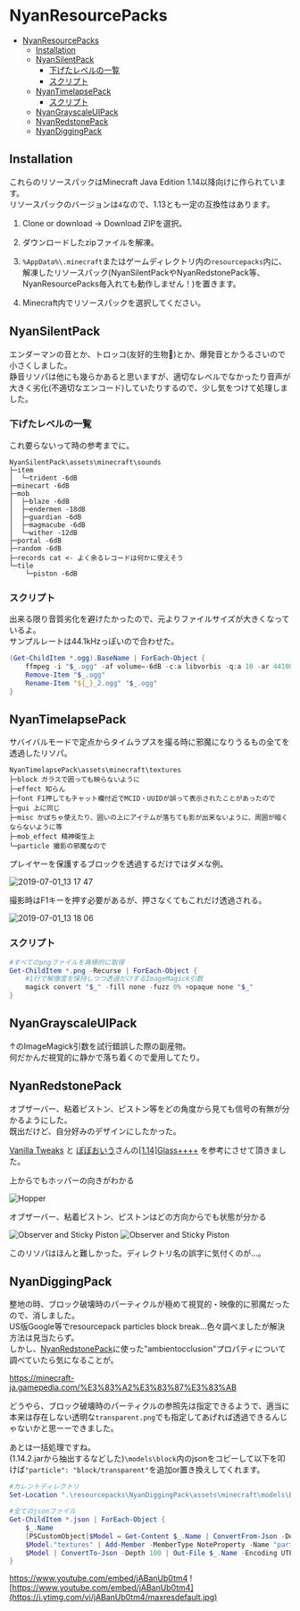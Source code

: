 # NyanResourcePacks

<!-- 190707 -->

<!-- TOC -->

- [NyanResourcePacks](#nyanresourcepacks)
    - [Installation](#installation)
    - [NyanSilentPack](#nyansilentpack)
        - [下げたレベルの一覧](#下げたレベルの一覧)
        - [スクリプト](#スクリプト)
    - [NyanTimelapsePack](#nyantimelapsepack)
        - [スクリプト](#スクリプト-1)
    - [NyanGrayscaleUIPack](#nyangrayscaleuipack)
    - [NyanRedstonePack](#nyanredstonepack)
    - [NyanDiggingPack](#nyandiggingpack)

<!-- /TOC -->

## Installation

これらのリソースパックはMinecraft Java Edition 1.14以降向けに作られています。  
リソースパックのバージョンは`4`なので、1.13とも一定の互換性はあります。  

1. Clone or download -> Download ZIPを選択。  

2. ダウンロードしたzipファイルを解凍。  

3. `%AppData%\.minecraft`またはゲームディレクトリ内の`resourcepacks`内に、  
解凍したリソースパック(NyanSilentPackやNyanRedstonePack等、NyanResourcePacks毎入れても動作しません！)を置きます。  

4. Minecraft内でリソースパックを選択してください。  

## NyanSilentPack

エンダーマンの音とか、トロッコ(友好的生物🤔)とか、爆発音とかうるさいので小さくしました。  
静音リソパは他にも幾らかあると思いますが、適切なレベルでなかったり音声が大きく劣化(不適切なエンコード)していたりするので、少し気をつけて処理しました。  

### 下げたレベルの一覧  
これ要らないって時の参考までに。  
```
NyanSilentPack\assets\minecraft\sounds
├─item
│  └─trident -6dB
├─minecart -6dB
├─mob
│  ├─blaze -6dB
│  ├─endermen -18dB
│  ├─guardian -6dB
│  ├─magmacube -6dB
│  └─wither -12dB
├─portal -6dB
├─random -6dB
├─records cat <- よく余るレコードは何かに使えそう
└─tile
    └─piston -6dB
```

### スクリプト

出来る限り音質劣化を避けたかったので、元よりファイルサイズが大きくなっているよ。  
サンプルレートは44.1kHzっぽいので合わせた。  

```powershell
(Get-ChildItem *.ogg).BaseName | ForEach-Object {
    ffmpeg -i "$_.ogg" -af volume=-6dB -c:a libvorbis -q:a 10 -ar 44100 "${_}_2.ogg"
    Remove-Item "$_.ogg"
    Rename-Item "${_}_2.ogg" "$_.ogg"
}
```

## NyanTimelapsePack

サバイバルモードで定点からタイムラプスを撮る時に邪魔になりうるもの全てを透過したリソパ。  

```
NyanTimelapsePack\assets\minecraft\textures
├─block ガラスで囲っても映らないように
├─effect 知らん
├─font F1押してもチャット欄付近でMCID・UUIDが誤って表示されたことがあったので
├─gui 上に同じ
├─misc かぼちゃ使えたり、囲いの上にアイテムが落ちても影が出来ないように、周囲が暗くならないように等
├─mob_effect 精神衛生上
└─particle 撮影の邪魔なので
```

プレイヤーを保護するブロックを透過するだけではダメな例。  

![2019-07-01_13 17 47](https://user-images.githubusercontent.com/31783332/60410322-bb6f1e00-9c02-11e9-8f88-cfbe5234d34d.png)

撮影時はF1キーを押す必要があるが、押さなくてもこれだけ透過される。  

![2019-07-01_13 18 06](https://user-images.githubusercontent.com/31783332/60410323-bb6f1e00-9c02-11e9-95ac-7f97bca27841.png)

### スクリプト

```powershell
#すべてのpngファイルを再帰的に取得
Get-ChildItem *.png -Recurse | ForEach-Object {
    #1行で解像度を保持しつつ透過だけするImageMagick引数
    magick convert "$_" -fill none -fuzz 0% +opaque none "$_"
}
```

## NyanGrayscaleUIPack

↑のImageMagick引数を試行錯誤した際の副産物。  
何だかんだ視覚的に静かで落ち着くので愛用してたり。  

## NyanRedstonePack

オブザーバー、粘着ピストン、ピストン等をどの角度から見ても信号の有無が分かるようにした。  
既出だけど、自分好みのデザインにしたかった。  

[Vanilla Tweaks](https://vanillatweaks.net/picker/resource-packs/) と [ぽぽおいう](https://twitter.com/kt_popooiu)さんの[[1.14]Glass++++](https://www.dropbox.com/sh/fm57am9tke0q1bs/AACgl6MUwbnETU6QiQD60Ew7a?preview=%5B1.14%5DGlass%2B%2B%2B%2B.zip) を参考にさせて頂きました。  

上からでもホッパーの向きがわかる  

![Hopper](https://user-images.githubusercontent.com/31783332/60409774-ee63e280-9bff-11e9-9a60-f62d7ded54ee.png)

オブザーバー、粘着ピストン、ピストンはどの方向からでも状態が分かる  

![Observer and Sticky Piston](https://user-images.githubusercontent.com/31783332/60409775-ee63e280-9bff-11e9-9db4-6ab380c8ed13.png)
![Observer and Sticky Piston](https://user-images.githubusercontent.com/31783332/60409776-ee63e280-9bff-11e9-8842-9ec6209e5d00.png)

このリソパはほんと難しかった。ディレクトリ名の誤字に気付くのが...。  

## NyanDiggingPack

整地の時、ブロック破壊時のパーティクルが極めて視覚的・映像的に邪魔だったので、消しました。  
US版Google等でresourcepack particles block break...色々調べましたが解決方法は見当たらず。  
しかし、[NyanRedstonePack](#nyanredstonepack)に使った"ambientocclusion"プロパティについて調べていたら気になることが。  

https://minecraft-ja.gamepedia.com/%E3%83%A2%E3%83%87%E3%83%AB

どうやら、ブロック破壊時のパーティクルの参照先は指定できるようで、適当に本来は存在しない透明な`transparent.png`でも指定してあげれば透過できるんじゃないかと思ーーできました。  

あとは一括処理ですね。  
(1.14.2.jarから抽出するなどした)`\models\block`内のjsonをコピーして以下を叩けば`"particle": "block/transparent"`を追加or置き換えしてくれます。  

```powershell
#カレントディレクトリ
Set-Location ".\resourcepacks\NyanDiggingPack\assets\minecraft\models\block"

#全てのjsonファイル
Get-ChildItem *.json | ForEach-Object {
    $_.Name
    [PSCustomObject]$Model = Get-Content $_.Name | ConvertFrom-Json -Depth 100
    $Model."textures" | Add-Member -MemberType NoteProperty -Name "particle" -Value "block/transparent" -Force
    $Model | ConvertTo-Json -Depth 100 | Out-File $_.Name -Encoding UTF8
}
```

https://www.youtube.com/embed/jABanUb0tm4
![https://www.youtube.com/embed/jABanUb0tm4](https://i.ytimg.com/vi/jABanUb0tm4/maxresdefault.jpg)